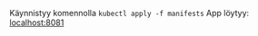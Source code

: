 Käynnistyy komennolla `kubectl apply -f manifests`
App löytyy: [localhost:8081](http://localhost:8081)
